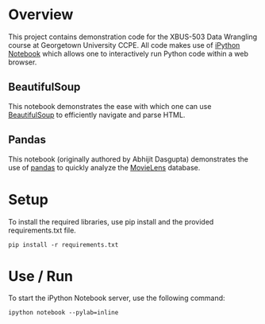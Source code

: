 # Overview

This project contains demonstration code for the XBUS-503 Data Wrangling course at Georgetown University CCPE.  All code makes use of [iPython Notebook](http://ipython.org/notebook.html) which allows one to interactively run Python code within a web browser.

## BeautifulSoup

This notebook demonstrates the ease with which one can use [BeautifulSoup](http://www.crummy.com/software/BeautifulSoup/) to efficiently navigate and parse HTML.  

## Pandas

This notebook (originally authored by Abhijit Dasgupta) demonstrates the use of [pandas](http://pandas.pydata.org/) to quickly analyze the [MovieLens](http://grouplens.org/datasets/movielens/) database.

# Setup

To install the required libraries, use pip install and the provided requirements.txt file.

	pip install -r requirements.txt

# Use / Run

To start the iPython Notebook server, use the following command:

	ipython notebook --pylab=inline

